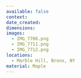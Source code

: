 ```yaml
---
available: false
context:
date_created:
dimensions:
images:
  - IMG_7706.png
  - IMG_7711.png
  - IMG_7712.png
locations:
  - Marble Hill, Bronx, NY
material: Maple
---
```


